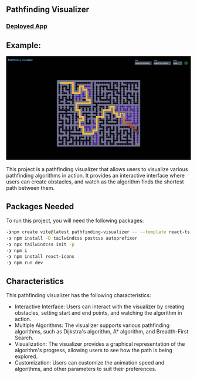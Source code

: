 ## Pathfinding Visualizer
### [Deployed App](https://visualizer-pathfinding-algortihms-6sza3v12o.vercel.app/)

## Example:

![Example](Maze.png)



This project is a pathfinding visualizer that allows users to visualize various pathfinding algorithms in action. It provides an interactive interface where users can create obstacles, and watch as the algorithm finds the shortest path between them.

## Packages Needed

To run this project, you will need the following packages:
```sh
-❯npm create vite@latest pathfinding-visualizer -- --template react-ts
-❯ npm install -D tailwindcss postcss autoprefixer
-❯ npx tailwindcss init -p
-❯ npm i
-❯ npm install react-icons
-❯ npm run dev
```

## Characteristics

This pathfinding visualizer has the following characteristics:

- Interactive Interface: Users can interact with the visualizer by creating obstacles, setting start and end points, and watching the algorithm in action.
- Multiple Algorithms: The visualizer supports various pathfinding algorithms, such as Dijkstra's algorithm, A* algorithm, and Breadth-First Search.
- Visualization: The visualizer provides a graphical representation of the algorithm's progress, allowing users to see how the path is being explored.
- Customization: Users can customize the animation speed and algorithms, and other parameters to suit their preferences.



